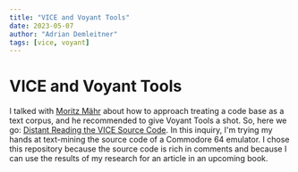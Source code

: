 ```yaml
---
title: "VICE and Voyant Tools"
date: 2023-05-07
author: "Adrian Demleitner"
tags: [vice, voyant]
---
```

# VICE and Voyant Tools
I talked with [Moritz Mähr](https://moritzmaehr.ch/) about how to approach treating a code base as a text corpus, and he recommended to give Voyant Tools a shot. So, here we go: [Distant Reading the VICE Source Code](notes/Distant%20Reading%20the%20VICE%20Source%20Code.md). In this inquiry, I'm trying my hands at text-mining the source code of a Commodore 64 emulator. I chose this repository because the source code is rich in comments and because I can use the results of my research for an article in an upcoming book.